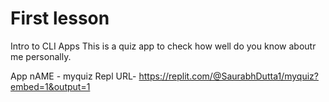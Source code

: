 # First lesson
Intro to CLI Apps
This is a quiz app to check how well do you know aboutr me personally.

App nAME - myquiz
Repl URL- https://replit.com/@SaurabhDutta1/myquiz?embed=1&output=1
